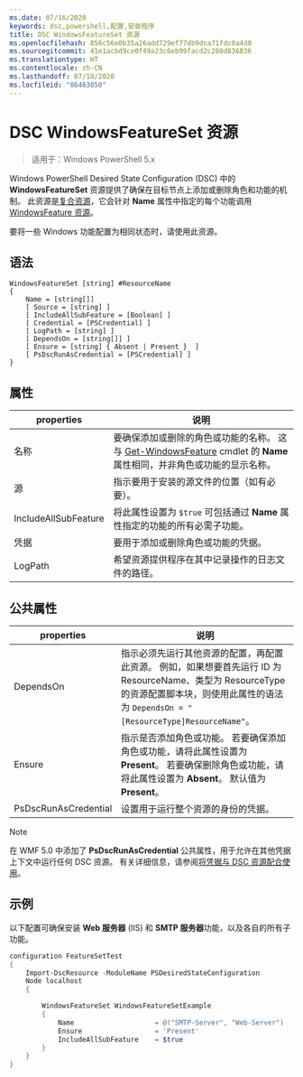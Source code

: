 ```yaml
---
ms.date: 07/16/2020
keywords: dsc,powershell,配置,安装程序
title: DSC WindowsFeatureSet 资源
ms.openlocfilehash: 856c56e0b35a26add729ef77db9dca71fdc0a4d0
ms.sourcegitcommit: 41e1acbd9ce0f49a23c6eb99facd2c280d836836
ms.translationtype: HT
ms.contentlocale: zh-CN
ms.lasthandoff: 07/18/2020
ms.locfileid: "86463850"
---
```

# <a name="dsc-windowsfeatureset-resource"></a>DSC WindowsFeatureSet 资源

> 适用于：Windows PowerShell 5.x

Windows PowerShell Desired State Configuration (DSC) 中的 **WindowsFeatureSet** 资源提供了确保在目标节点上添加或删除角色和功能的机制。 此资源是[复合资源](../../../resources/authoringResourceComposite.md)，它会针对 **Name** 属性中指定的每个功能调用 [WindowsFeature 资源](windowsfeatureResource.md)。

要将一些 Windows 功能配置为相同状态时，请使用此资源。

## <a name="syntax"></a>语法

```Syntax
WindowsFeatureSet [string] #ResourceName
{
    Name = [string[]]
    [ Source = [string] ]
    [ IncludeAllSubFeature = [Boolean] ]
    [ Credential = [PSCredential] ]
    [ LogPath = [string] ]
    [ DependsOn = [string[]] ]
    [ Ensure = [string] { Absent | Present }  ]
    [ PsDscRunAsCredential = [PSCredential] ]
}
```

## <a name="properties"></a>属性

|  properties  |  说明   |
|---|---|
|名称 |要确保添加或删除的角色或功能的名称。 这与 [Get-WindowsFeature](/powershell/module/servermanager/get-windowsfeature?view=winserver2012r2-ps) cmdlet 的 **Name** 属性相同，并非角色或功能的显示名称。 |
|源 |指示要用于安装的源文件的位置（如有必要）。 |
|IncludeAllSubFeature |将此属性设置为 `$true` 可包括通过 **Name** 属性指定的功能的所有必需子功能。 |
|凭据 |要用于添加或删除角色或功能的凭据。 |
|LogPath |希望资源提供程序在其中记录操作的日志文件的路径。 |

## <a name="common-properties"></a>公共属性

|properties |说明 |
|---|---|
|DependsOn |指示必须先运行其他资源的配置，再配置此资源。 例如，如果想要首先运行 ID 为 ResourceName、类型为 ResourceType 的资源配置脚本块，则使用此属性的语法为 `DependsOn = "[ResourceType]ResourceName"`。 |
|Ensure |指示是否添加角色或功能。 若要确保添加角色或功能，请将此属性设置为 **Present**。 若要确保删除角色或功能，请将此属性设置为 **Absent**。 默认值为 **Present**。 |
|PsDscRunAsCredential |设置用于运行整个资源的身份的凭据。 |

> [!NOTE]
> 在 WMF 5.0 中添加了 **PsDscRunAsCredential** 公共属性，用于允许在其他凭据上下文中运行任何 DSC 资源。 有关详细信息，请参阅[将凭据与 DSC 资源配合使用](../../../configurations/runasuser.md)。

## <a name="example"></a>示例

以下配置可确保安装 **Web 服务器** (IIS) 和 **SMTP 服务器**功能，以及各自的所有子功能。

```powershell
configuration FeatureSetTest
{
    Import-DscResource -ModuleName PSDesiredStateConfiguration
    Node localhost
    {

        WindowsFeatureSet WindowsFeatureSetExample
        {
            Name                    = @("SMTP-Server", "Web-Server")
            Ensure                  = 'Present'
            IncludeAllSubFeature    = $true
        }
    }
}
```
